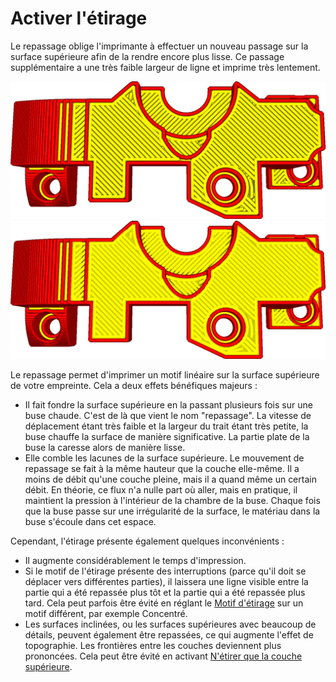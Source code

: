 Activer l'étirage
====
Le repassage oblige l'imprimante à effectuer un nouveau passage sur la surface supérieure afin de la rendre encore plus lisse. Ce passage supplémentaire a une très faible largeur de ligne et imprime très lentement.

![Une impression normale, vue de la face supérieure](../../../articles/images/ironing_enabled_disabled.png)
![Avec l'étirage activé, remarquez les fines lignes sur le dessus.](../../../articles/images/ironing_enabled_enabled.png)

Le repassage permet d'imprimer un motif linéaire sur la surface supérieure de votre empreinte. Cela a deux effets bénéfiques majeurs :
* Il fait fondre la surface supérieure en la passant plusieurs fois sur une buse chaude. C'est de là que vient le nom "repassage". La vitesse de déplacement étant très faible et la largeur du trait étant très petite, la buse chauffe la surface de manière significative. La partie plate de la buse la caresse alors de manière lisse.
* Elle comble les lacunes de la surface supérieure. Le mouvement de repassage se fait à la même hauteur que la couche elle-même. Il a moins de débit qu'une couche pleine, mais il a quand même un certain débit. En théorie, ce flux n'a nulle part où aller, mais en pratique, il maintient la pression à l'intérieur de la chambre de la buse. Chaque fois que la buse passe sur une irrégularité de la surface, le matériau dans la buse s'écoule dans cet espace.

Cependant, l'étirage présente également quelques inconvénients :
* Il augmente considérablement le temps d'impression.
* Si le motif de l'étirage présente des interruptions (parce qu'il doit se déplacer vers différentes parties), il laissera une ligne visible entre la partie qui a été repassée plus tôt et la partie qui a été repassée plus tard. Cela peut parfois être évité en réglant le [Motif d'étirage](ironing_pattern.md) sur un motif différent, par exemple Concentré.
* Les surfaces inclinées, ou les surfaces supérieures avec beaucoup de détails, peuvent également être repassées, ce qui augmente l'effet de topographie. Les frontières entre les couches deviennent plus prononcées. Cela peut être évité en activant [N'étirer que la couche supérieure](ironing_only_highest_layer.md).


